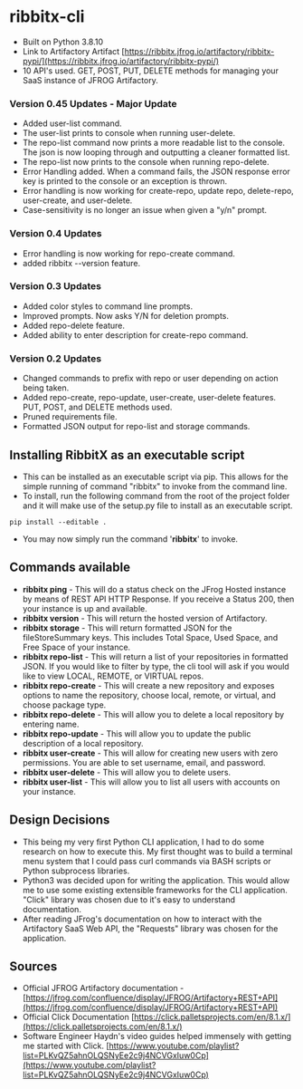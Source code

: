 # ribbitx-cli

- Built on Python 3.8.10
- Link to Artifactory Artifact [https://ribbitx.jfrog.io/artifactory/ribbitx-pypi/](https://ribbitx.jfrog.io/artifactory/ribbitx-pypi/)
- 10 API's used. GET, POST, PUT, DELETE methods for managing your SaaS instance of JFROG Artifactory.

### Version 0.45 Updates - Major Update
- Added user-list command.
- The user-list prints to console when running user-delete.
- The repo-list command now prints a more readable list to the console. The json is now looping through and outputting a cleaner formatted list.
- The repo-list now prints to the console when running repo-delete.
- Error Handling added. When a command fails, the JSON response error key is printed to the console or an exception is thrown.
- Error handling is now working for create-repo, update repo, delete-repo, user-create, and user-delete.
- Case-sensitivity is no longer an issue when given a "y/n" prompt.

### Version 0.4 Updates
- Error handling is now working for repo-create command.
- added ribbitx --version feature.

### Version 0.3 Updates
- Added color styles to command line prompts.
- Improved prompts. Now asks Y/N for deletion prompts.
- Added repo-delete feature.
- Added ability to enter description for create-repo command.

### Version 0.2 Updates
- Changed commands to prefix with repo or user depending on action being taken.
- Added repo-create, repo-update, user-create, user-delete features. PUT, POST, and DELETE methods used.
- Pruned requirements file.
- Formatted JSON output for repo-list and storage commands.

## Installing RibbitX as an executable script
- This can be installed as an executable script via pip. This allows for the simple running of command "ribbitx" to invoke from the command line.
- To install, run the following command from the root of the project folder and it will make use of the setup.py file to install as an executable script.
```
pip install --editable .
```
- You may now simply run the command '**ribbitx**' to invoke.

## Commands available
- **ribbitx ping** - This will do a status check on the JFrog Hosted instance by means of REST API HTTP Response. If you receive a Status 200, then your instance is up and available.
- **ribbitx version** - This will return the hosted version of Artifactory.
- **ribbitx storage** - This will return formatted JSON for the fileStoreSummary keys. This includes Total Space, Used Space, and Free Space of your instance.
- **ribbitx repo-list** - This will return a list of your repositories in formatted JSON. If you would like to filter by type, the cli tool will ask if you would like to view LOCAL, REMOTE, or VIRTUAL repos.
- **ribbitx repo-create** - This will create a new repository and exposes options to name the repository, choose local, remote, or virtual, and choose package type.
- **ribbitx repo-delete** - This will allow you to delete a local repository by entering name.
- **ribbitx repo-update** - This will allow you to update the public description of a local repository.
- **ribbitx user-create** - This will allow for creating new users with zero permissions. You are able to set username, email, and password.
- **ribbitx user-delete** - This will allow you to delete users.
- **ribbitx user-list** - This will allow you to list all users with accounts on your instance.


## Design Decisions
- This being my very first Python CLI application, I had to do some research on how to execute this. My first thought was to build a terminal menu system that I could pass curl commands via BASH scripts or Python subprocess libraries.
- Python3 was decided upon for writing the application. This would allow me to use some existing extensible frameworks for the CLI application. "Click" library was chosen due to it's easy to understand documentation.
- After reading JFrog's documentation on how to interact with the Artifactory SaaS Web API, the "Requests" library was chosen for the application.

## Sources
- Official JFROG Artifactory documentation - [https://jfrog.com/confluence/display/JFROG/Artifactory+REST+API](https://jfrog.com/confluence/display/JFROG/Artifactory+REST+API)
- Official Click Documentation [https://click.palletsprojects.com/en/8.1.x/](https://click.palletsprojects.com/en/8.1.x/) 
- Software Engineer Haydn's video guides helped immensely with getting me started with Click. [https://www.youtube.com/playlist?list=PLKvQZ5ahnOLQSNyEe2c9j4NCVGxIuw0Cp](https://www.youtube.com/playlist?list=PLKvQZ5ahnOLQSNyEe2c9j4NCVGxIuw0Cp)
